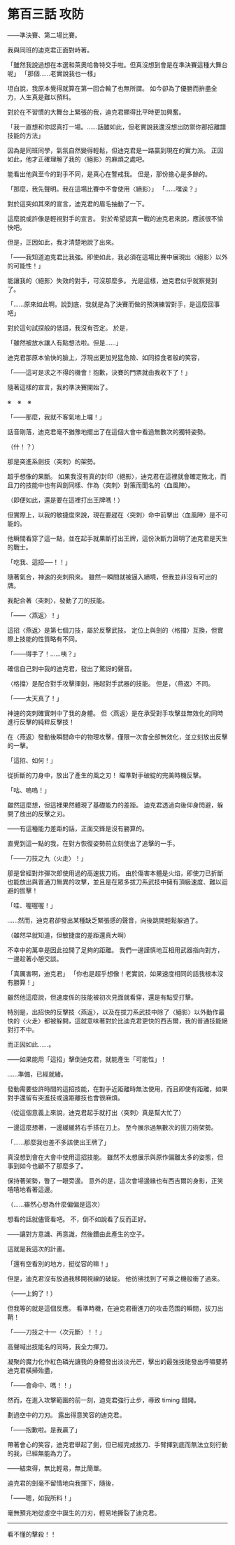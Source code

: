# 第百三話 攻防

――準決賽、第二場比賽。

我與同班的迪克君正面對峙著。

「雖然我說過想在本選和萊奧哈魯特交手啦。但真沒想到會是在準決賽這種大舞台呢」
「那個……老實說我也一樣」

坦白說，我原本覺得就算在第一回合輸了也無所謂。
如今卻為了優勝而拚盡全力，人生真是難以預料。

對於在不習慣的大舞台上緊張的我，迪克君顯得比平時更加興奮。

「我一直想和你認真打一場。……話雖如此，但老實說我還沒想出防禦你那招離譜技能的方法」

因為是同班同學，氣氛自然變得輕鬆，但迪克君是一路贏到現在的實力派。
正因如此，他才正確理解了我的〈絕影〉的麻煩之處吧。

能看出他與至今的對手不同，是真心在警戒我。
但是，那份擔心是多餘的。

「那麼，我先聲明。我在這場比賽中不會使用〈絕影〉」
「……嘿诶？」

對於這突如其來的宣言，迪克君的眉毛抽動了一下。

這麼說或許像是輕視對手的宣言。
對於希望認真一戰的迪克君來說，應該很不愉快吧。

但是，正因如此，我才清楚地說了出來。

「――我知道迪克君比我強。即使如此，我必須在這場比賽中展現出〈絕影〉以外的可能性！」

能讓我的〈絕影〉失效的對手，可沒那麼多。
光是這樣，迪克君似乎就察覺到了。

「……原來如此啊。說到底，我就是為了決賽而做的預演練習對手，是這麼回事吧」

對於這句試探般的低語，我沒有否定。
於是，

「雖然被放水讓人有點想法啦。但是……」

迪克君那原本愉快的臉上，浮現出更加兇猛危險、如同掠食者般的笑容，

「――這可是求之不得的機會！抱歉，決賽的門票就由我收下了！」

隨著這樣的宣言，我的準決賽開始了。

※　※　※

「――那麼，我就不客氣地上囉！」

話音剛落，迪克君毫不猶豫地擺出了在這個大會中看過無數次的獨特姿勢。

（什！？）

那是突進系劍技〈突刺〉的架勢。

超乎想像的果斷。
如果我沒有真的封印〈絕影〉，迪克君在這裡就會確定敗北，而且刀的技能中也有與劍同樣、作為〈突刺〉對策而聞名的〈血風陣〉。

（即便如此，還是要在這裡打出王牌嗎！）

但實際上，以我的敏捷度來說，現在要趕在〈突刺〉命中前擊出〈血風陣〉是不可能的。

他瞬間看穿了這一點，並在起手就果斷打出王牌，這份決斷力證明了迪克君是天生的戰士。

「吃我、這招──！！」

隨著氣合，神速的突刺飛來。
雖然一瞬間就被逼入絕境，但我並非沒有可出的牌。

我配合著〈突刺〉，發動了刀的技能。

「――〈燕返〉！」

這招〈燕返〉是第七個刀技，屬於反擊武技。
定位上與劍的〈格擋〉互換，但實際上技能的性質略有不同。

「――得手了！……咦？」

確信自己刺中我的迪克君，發出了驚訝的聲音。

〈格擋〉是配合對手攻擊揮劍，捲起對手武器的技能。
但是，〈燕返〉不同。

「――太天真了！」

神速的突刺確實刺中了我的身體。
但〈燕返〉是在承受對手攻擊並無效化的同時進行反擊的純粹反擊技！

在〈燕返〉發動後瞬間命中的物理攻擊，僅限一次會全部無效化，並立刻放出反擊的一擊。

「這招、如何！」

從折斷的刀身中，放出了產生的風之刃！
瞄準對手破綻的完美時機反擊。

「咕、嗚嗚！」

雖然這麼想，但這裡果然體現了基礎能力的差距。
迪克君透過向後仰身閃避，躲開了放出的反擊之刃。

――有這種能力差距的話，正面交鋒是沒有勝算的。

直覺到這一點的我，在對方恢復姿勢前立刻使出了追擊的一手。

「――刀技之九〈火走〉！」

那是曾經對炸彈次郎使用過的高速拔刀術。
由於傷害本體是火焰，即使刀已折斷也能放出與普通刀無異的攻擊，並且是在眾多拔刀系武技中擁有頂級速度、難以迴避的拔擊！

「哇、喔喔喔！」

……然而，迪克君卻發出某種缺乏緊張感的聲音，向後跳開輕鬆躲過了。

（雖然早就知道，但敏捷度的差距還真大啊）

不幸中的萬幸是因此拉開了足夠的距離。
我們一邊謹慎地互相用武器指向對方，一邊趁著小憩交談。

「真厲害啊，迪克君」
「你也是超乎想像！老實說，如果速度相同的話我根本沒有勝算！」

雖然他這麼說，但速度係的技能被初次見面就看穿，還是有點受打擊。

特別是，出招快的反擊技〈燕返〉，以及在拔刀系武技中除了〈絕影〉以外動作最快的〈火走〉都被躲開，這就意味著對於比迪克君更快的西吉爾，我的普通技能絕對打不中。

而正因如此……。

――如果能用「這招」擊倒迪克君，就能產生「可能性」！

……準備，已經就緒。

發動需要些許時間的這招技能，在對手近距離時無法使用，而且即使有距離，如果對手還留有突進技或遠距離技也會很麻煩。

（從這個意義上來說，迪克君起手就打出〈突刺〉真是幫大忙了）

一邊這麼想著，一邊緩緩將右手搭在刀上。
至今展示過無數次的拔刀術架勢。

「……那麼我也差不多該使出王牌了」

真沒想到會在大會中使用這招技能。
雖然不太想展示與原作偏離太多的姿態，但事到如今也顧不了那麼多了。

保持著架勢，瞥了一眼旁邊。
意外的是，這次會場邊緣也有西吉爾的身影，正笑嘻嘻地看著這邊。

（……雖然心想為什麼偏偏是這次）

想看的話就儘管看吧。
不，倒不如說看了反而正好。

――讓對方意識、再意識，然後鑽由此產生的空子。

這就是我這次的計畫。

「還有空看別的地方，挺從容的嘛！」

但是，迪克君沒有放過我移開視線的破綻。
他彷彿找到了可乘之機般衝了過來。

（――上鉤了！）

但我等的就是這個反應。
看準時機，在迪克君衝進刀的攻击范围的瞬間，拔刀出鞘！

「――刀技之十一〈次元斷〉！！」

高聲喊出技能名的同時，我全力揮刀。

凝聚的魔力化作紅色磷光讓我的身體發出淡淡光芒，擊出的最強技能發出呼嘯要將迪克君橫掃殆盡，

「――會命中、嗎！！」

然而，在進入攻擊範圍的前一刻，迪克君強行止步，導致 timing 錯開。

劃過空中的刀刃。
露出得意笑容的迪克君。

「――抱歉啦。是我贏了」

帶著會心的笑容，迪克君舉起了劍，但已經完成拔刀、手臂揮到底而無法立刻行動的我，已經無能為力了。

――結束得，無比輕易，無比簡單。

迪克君的劍毫不留情地向我揮下，隨後，

「――嗯，如我所料！」

毫無預兆地從虛空中誕生的刀刃，輕易地撕裂了迪克君。

---

看不懂的擊殺！！
